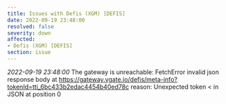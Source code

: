 ```yaml
---
title: Issues with Defis (XGM) [DEFIS]
date: 2022-09-19 23:48:00
resolved: false
severity: down
affected:
- Defis (XGM) [DEFIS]
section: issue
---
```


*2022-09-19 23:48:00* The gateway is unreachable: FetchError invalid json response body at https://gateway.vgate.io/defis/meta-info?tokenId=tti_6bc433b2edac4454b40ed78c reason: Unexpected token < in JSON at position 0